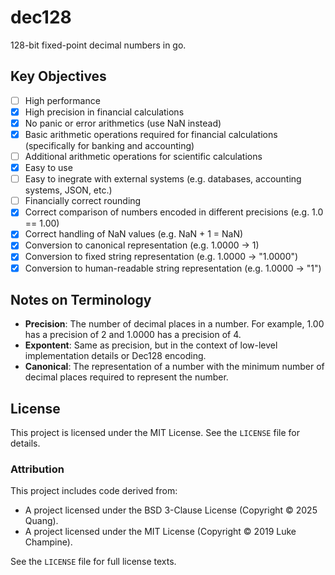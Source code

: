 # dec128
128-bit fixed-point decimal numbers in go.

## Key Objectives
- [ ] High performance
- [x] High precision in financial calculations
- [x] No panic or error arithmetics (use NaN instead)
- [x] Basic arithmetic operations required for financial calculations (specifically for banking and accounting)
- [ ] Additional arithmetic operations for scientific calculations
- [x] Easy to use
- [ ] Easy to inegrate with external systems (e.g. databases, accounting systems, JSON, etc.)
- [ ] Financially correct rounding
- [x] Correct comparison of numbers encoded in different precisions (e.g. 1.0 == 1.00)
- [x] Correct handling of NaN values (e.g. NaN + 1 = NaN)
- [x] Conversion to canonical representation (e.g. 1.0000 -> 1)
- [x] Conversion to fixed string representation (e.g. 1.0000 -> "1.0000")
- [x] Conversion to human-readable string representation (e.g. 1.0000 -> "1")

## Notes on Terminology
- **Precision**: The number of decimal places in a number. For example, 1.00 has a precision of 2 and 1.0000 has a precision of 4.
- **Expontent**: Same as precision, but in the context of low-level implementation details or Dec128 encoding.
- **Canonical**: The representation of a number with the minimum number of decimal places required to represent the number.

## License

This project is licensed under the MIT License. See the `LICENSE` file for details.

### Attribution

This project includes code derived from:
- A project licensed under the BSD 3-Clause License (Copyright © 2025 Quang).
- A project licensed under the MIT License (Copyright © 2019 Luke Champine).

See the `LICENSE` file for full license texts.
